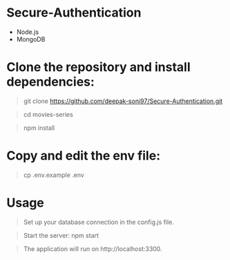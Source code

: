 # Secure-Authentication

* Node.js 
* MongoDB 

# Clone the repository and install dependencies:

> git clone https://github.com/deepak-soni97/Secure-Authentication.git

> cd movies-series

> npm install

# Copy and edit the env file:

> cp .env.example .env

# Usage

> Set up your database connection in the config.js file.

> Start the server: npm start

> The application will run on http://localhost:3300.



